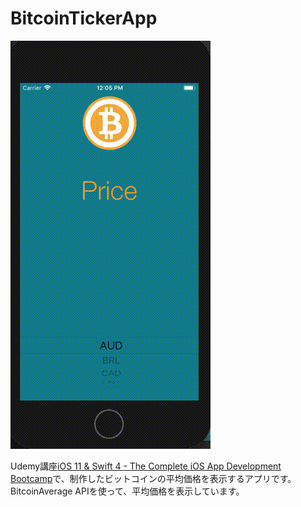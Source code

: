 # BitcoinTickerApp

![demo](https://github.com/amaocha-first/BitcoinTickerApp/blob/media/BitcoinTickerAppDemo.gif)


Udemy講座[iOS 11 & Swift 4 - The Complete iOS App Development Bootcamp](https://www.udemy.com/ios11-app-development-bootcamp/?start=0)で、制作したビットコインの平均価格を表示するアプリです。  
BitcoinAverage APIを使って、平均価格を表示しています。
